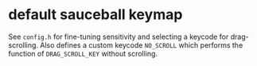 # default sauceball keymap

See `config.h` for fine-tuning sensitivity and selecting a keycode for drag-scrolling. 
Also defines a custom keycode `NO_SCROLL` which performs the function of `DRAG_SCROLL_KEY` without scrolling.
